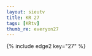 ```yaml
--- 
layout: sieutv
title: KR 27
tags: [KRtv]
thumb_re: everyon27
---
```

{% include edge2 key="27" %} 
